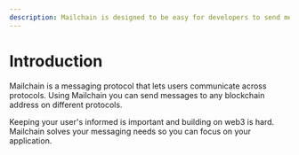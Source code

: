 ```yaml
---
description: Mailchain is designed to be easy for developers to send messages quickly.
---
```


# Introduction

Mailchain is a messaging protocol that lets users communicate across protocols. Using Mailchain you can send messages to any blockchain address on different protocols.

Keeping your user's informed is important and building on web3 is hard. Mailchain solves your messaging needs so you can focus on your application.
